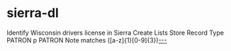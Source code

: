 # sierra-dl
Identify Wisconsin drivers license in Sierra
Create Lists
Store Record Type PATRON p
PATRON Note matches ([a-z]{1}[0-9]{3})[-]([0-9]{4})[-]([0-9]{4})[-]([0-9]{2})

